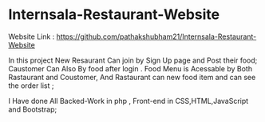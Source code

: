 # Internsala-Restaurant-Website
Website Link : https://github.com/pathakshubham21/Internsala-Restaurant-Website

In this project New Resaurant Can join by Sign Up page and Post their food;
Caustomer Can Also By food after login .
Food Menu is Acessable by Both Rastaurant and Coustomer, And Rastaurant can new food item and can see the order list ;

I Have done All Backed-Work in php , Front-end in CSS,HTML,JavaScript and Bootstrap; 
